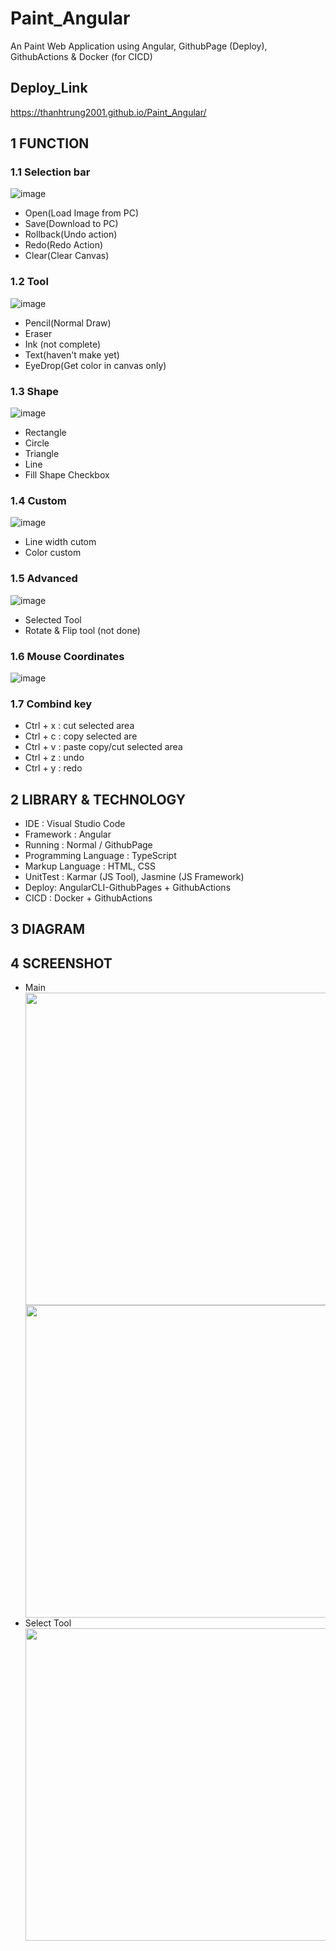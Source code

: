 # Paint_Angular
An Paint Web Application using Angular, GithubPage (Deploy), GithubActions & Docker (for CICD)
## Deploy_Link
<a>https://thanhtrung2001.github.io/Paint_Angular/</a>

## 1 FUNCTION

### 1.1 Selection bar
![image](https://github.com/ThanhTrung2001/Paint_Angular/assets/75150646/b9f16361-e1eb-4355-8d8a-ffd1a3bf6bbc)
<ul>
<li>Open(Load Image from PC)</li>
<li>Save(Download to PC)</li>
<li>Rollback(Undo action)</li>
<li>Redo(Redo Action)</li>
<li>Clear(Clear Canvas)</li>
</ul>

### 1.2 Tool
![image](https://github.com/ThanhTrung2001/Paint_Angular/assets/75150646/b5f8c51e-48a1-496f-8fdf-b3551e3dae8c)

<ul>
<li>Pencil(Normal Draw)</li>
<li>Eraser</li>
<li>Ink (not complete)</li>
<li>Text(haven't make yet)</li>
<li>EyeDrop(Get color in canvas only)</li>
</ul>

### 1.3 Shape
![image](https://github.com/ThanhTrung2001/Paint_Angular/assets/75150646/6a1f56cb-519e-41dd-9d1d-4f0fbd506131)

<ul>
<li>Rectangle</li>
<li>Circle</li>
<li>Triangle</li>
<li>Line</li>
<li>Fill Shape Checkbox</li>
</ul>

### 1.4 Custom
![image](https://github.com/ThanhTrung2001/Paint_Angular/assets/75150646/37142532-00b6-48c1-b249-be41c24a2e4f)

<ul>
<li>Line width cutom</li>
<li>Color custom</li>
</ul>

### 1.5 Advanced
![image](https://github.com/ThanhTrung2001/Paint_Angular/assets/75150646/24c17536-e9b3-44dc-9e0b-554ce23dcae9)

<ul>
<li>Selected Tool</li>
<li>Rotate & Flip tool (not done)</li>
</ul>

### 1.6 Mouse Coordinates
![image](https://github.com/ThanhTrung2001/Paint_Angular/assets/75150646/15e04f22-6269-41b2-80af-de6d686ec774)

### 1.7 Combind key
<ul>
<li>Ctrl + x : cut selected area</li>
<li>Ctrl + c : copy selected are</li>
<li>Ctrl + v : paste copy/cut selected area</li>
<li>Ctrl + z : undo</li>
<li>Ctrl + y : redo</li>
</ul>

## 2 LIBRARY & TECHNOLOGY
<ul>
  <li>IDE : Visual Studio Code</li>
  <li>Framework : Angular</li>
  <li>Running : Normal / GithubPage </li>
  <li>Programming Language : TypeScript</li>
  <li>Markup Language : HTML, CSS</li>
  <li>UnitTest : Karmar (JS Tool), Jasmine (JS Framework)</li>
  <li>Deploy: AngularCLI-GithubPages + GithubActions</li>
  <li>CICD : Docker + GithubActions</li>
 </ul>
 
## 3 DIAGRAM
<ul>
<!--   <li>UseCase Diagram - User </li>
  <img width="700" height="700" src="https://github.com/ThanhTrung2001/OnlineBookShop/assets/75150646/1d3ed45a-57c4-404b-a7e2-65a950f4aa26">
  <li>UseCase Diagram -Admin & Staff </li>
  <img width="700" height="700" src="https://github.com/ThanhTrung2001/OnlineBookShop/assets/75150646/1d3ed45a-57c4-404b-a7e2-65a950f4aa26">
  <li>Activity Diagrams</li>
  <img width="700" height="700" src="https://github.com/ThanhTrung2001/OnlineBookShop/assets/75150646/9311f40e-0fa4-4ac6-896a-f51c9ec0de82">
  <li>Sequence Diagram</li>
  <img width="800" height="600" src="https://github.com/ThanhTrung2001/OnlineBookShop/assets/75150646/6998a653-9569-4161-ba3c-0395d9b6bb09"> -->
</ul>

## 4 SCREENSHOT
<ul>
  <li>Main</li>
    <img width="700" height="500" src=https://github.com/ThanhTrung2001/Paint_Angular/assets/75150646/3ece0442-2dff-4e7f-b9a9-ddf5ef2b134d>
    <img width="700" height="500" src=https://github.com/ThanhTrung2001/Paint_Angular/assets/75150646/5fb2c59c-9a98-4e64-af3a-8069098035cc>
  <li>Select Tool</li>
    <img width="700" height="500" src=https://github.com/ThanhTrung2001/Paint_Angular/assets/75150646/01d09f8a-341f-421e-9620-8260454436f9>
</ul>

